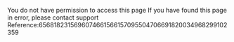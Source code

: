 You do not have permission to access this page If you have found this page in error, please contact support Reference:6568182315696074661566157095504706691820034968299102359